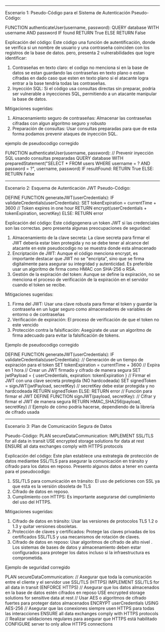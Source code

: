 
---
Escenario 1: Pseudo-Código para el Sistema de Autenticación
Pseudo-Código:

FUNCTION authenticateUser(username, password):
  QUERY database WITH username AND password
  IF found RETURN True
  ELSE RETURN False

Explicación del código:
Este código una función de autentificación, donde se verifica si un nombre de usuario y una contraseña coinciden con los registros de la base de datos. pero, presenta 2 vulnerabilidades que logre identificar:
1. Contraseñas en texto claro: el codigo no menciona si en la base de datos se estan guardando las contraseñas en texto plano o estan cifradas en dado caso que esten en texto plano si el atacante logra entrar a la base tendría todas las contraseñas.
2. Inyección SQL: Si el código usa consultas directas sin preparar, podría ser vulnerable a inyecciones SQL, permitiendo a un atacante manipular la base de datos.

Mitigaciones sugeridas:
1. Almacenamiento seguro de contraseñas: Almacenar las contraseñas cifradas con algun algoritmo seguro y robusto
2. Preparación de consultas: Usar consultas preparadas para que de esta forma podamos prevenir ataques de inyección SQL.

ejemplo de pseudocodigo corregido

FUNCTION authenticateUser(username, password):
    // Prevenir inyección SQL usando consultas preparadas
    QUERY database WITH preparedStatement("SELECT * FROM users WHERE username = ? AND password = ?", username, password)
    IF resultFound:
        RETURN True
    ELSE:
        RETURN False

---
Escenario 2: Esquema de Autenticación JWT
Pseudo-Código:

DEFINE FUNCTION generateJWT(userCredentials):
  IF validateCredentials(userCredentials):
    SET tokenExpiration = currentTime + 3600 // Token expires in one hour
    RETURN encrypt(userCredentials + tokenExpiration, secretKey)
  ELSE:
    RETURN error

Explicación del código:
Este códigogenera un token JWT si las credenciales son las correctas. pero presenta algunas preocupaciones de seguridad:

1. Almacenamiento de la clave secreta: La clave secreta para firmar el JWT debería estar bien protegida y no se debe tener al alcance del atacante en este pseudocodigo no se muestra donde esta almacenado
2. Encriptación de JWT: Aunque el código menciona encrypt, es importante destacar que JWT no se "encripta", sino que se firma digitalmente para asegurar su integridad y autenticidad. Es preferible usar un algoritmo de firma como HMAC con SHA-256 o RSA.
3. Gestión de la expiración del token: Aunque se define la expiración, no se menciona el proceso de verificación de la expiración en el servidor cuando el token se recibe.

Mitigaciones sugeridas:
1. Firma del JWT: Usar una clave robusta para firmar el token y guardar la contraseña en un lugar seguro como almacenadores de variables de entorno o de contraseñas
2. Verificación de expiración: El proceso de verificación de que el token no este vencido
3. Protección contra la falsificación: Asegúrate de usar un algoritmo de firma adecuado para evitar la falsificación de tokens.

Ejemplo de pseudocodigo corregido

DEFINE FUNCTION generateJWT(userCredentials):
    IF validateCredentials(userCredentials):
        // Generación de un tiempo de expiración para el token
        SET tokenExpiration = currentTime + 3600 // Expira en 1 hora
        // Crear un JWT firmado y cifrado de manera segura
        SET jwtPayload = {
            userCredentials,
            expiration: tokenExpiration
        }
        // Firmar el JWT con una clave secreta protegida (NO hardcodeada)
        SET signedToken = signJWT(jwtPayload, secretKey)  // secretKey debe estar protegida y no hardcodeada
        RETURN signedToken
    ELSE:
        RETURN error
// Función para firmar el JWT
DEFINE FUNCTION signJWT(payload, secretKey):
    // Cifrar y firmar el JWT de manera segura
    RETURN HMAC_SHA256(payload, secretKey)  // Ejemplo de cómo podría hacerse, dependiendo de la librería de cifrado usada

---
Escenario 3: Plan de Comunicación Segura de Datos

Pseudo-Código:
PLAN secureDataCommunication:
  IMPLEMENT SSL/TLS for all data in transit
  USE encrypted storage solutions for data at rest
  ENSURE all data exchanges comply with HTTPS protocols

Explicación del código:
Este plan establece una estrategia de protección de datos mediantee SSL/TLS para asegurar la comunicación en tránsito y cifrado para los datos en reposo. Presento algunos datos a tener en cuenta para el pseudocodigo:
1. SSL/TLS para comunicación en tránsito: El uso de peticiones con SSL ya que esta es la versión obsoleta de TLS
2. Cifrado de datos en reposo.
3. Cumplimiento con HTTPS: Es importante asegurarse del cumplimiento del uso del HTTPS.

Mitigaciones sugeridas:
1. Cifrado de datos en tránsito: Usar las versiones de protocolos TLS 1.2 o 1.3 y quitar versiones obsoletas.
2. Protección de claves y certificados: Protege las claves privadas de los certificados SSL/TLS y usa mecanismos de rotación de claves.
3. Cifrado de datos en reposo: Usar algoritmos de cifrado de alto nivel . Los sistemas de bases de datos y almacenamiento deben estar configurados para proteger los datos incluso si la infraestructura es comprometida.

Ejemplo de seguridad corregido

PLAN secureDataCommunication:
// Asegurar que toda la comunicación entre el cliente y el servidor use SSL/TLS (HTTPS)
IMPLEMENT SSL/TLS for all data in transit (ENFORCE HTTPS)
// Asegurar que los datos almacenados en la base de datos estén cifrados en reposo
USE encrypted storage solutions for sensitive data at rest
    // Usar AES o algoritmos de cifrado fuertes para proteger datos almacenados
    ENCRYPT userCredentials USING AES-256
// Asegurar que las conexiones siempre usen HTTPS para todas las interacciones
ENSURE all data exchanges comply with HTTPS protocols
    // Realizar validaciones regulares para asegurar que HTTPS está habilitado
    CONFIGURE server to only allow HTTPS connections